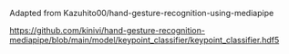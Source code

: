 Adapted from Kazuhito00/hand-gesture-recognition-using-mediapipe 

https://github.com/kinivi/hand-gesture-recognition-mediapipe/blob/main/model/keypoint_classifier/keypoint_classifier.hdf5 